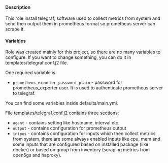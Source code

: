 #### Description

This role install telegraf, software used to collect metrics from system and send then output them in prometheus format so prometheus server can scrape it.


#### Variables

Role was created mainly for this project, so there are no many variables to configure. If you want to change something, you can do it in templates/telegraf.conf.j2 file.

One required variable is 
- `prometheus_exporter_password_plain` - password for prometheus_exporter user. It is used to authenticate prometheus server to telegraf.

You can find some variables inside defaults/main.yml.


File templates/telegraf.conf.j2 contains three sections:
- `agent` - contains setting like hostname, interval etc.
- `output` - contains configuration for prometheus output
- `intpus` - contains configuration for inputs which then collect metrics from system, there are some always enabled inputs like cpu, mem and some inputs that are configured based on installed package (like docker) or based on group from inventory (scraping metrics from open5gs and haproxy).





